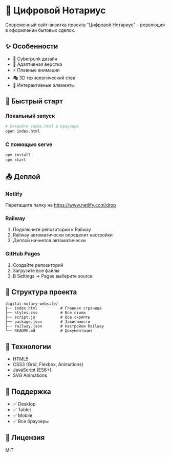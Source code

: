# 🔐 Цифровой Нотариус

Современный сайт-визитка проекта "Цифровой Нотариус" - революция в оформлении бытовых сделок.

## ✨ Особенности

- 🎨 Cyberpunk дизайн
- 📱 Адаптивная верстка
- ⚡ Плавные анимации
- 🎭 3D технологический стек
- 💫 Интерактивные элементы

## 🚀 Быстрый старт

### Локальный запуск

```bash
# Откройте index.html в браузере
open index.html
```

### С помощью serve

```bash
npm install
npm start
```

## 📤 Деплой

### Netlify
Перетащите папку на https://www.netlify.com/drop

### Railway
1. Подключите репозиторий к Railway
2. Railway автоматически определит настройки
3. Деплой начнется автоматически

### GitHub Pages
1. Создайте репозиторий
2. Загрузите все файлы
3. В Settings → Pages выберите source

## 📂 Структура проекта

```
digital-notary-website/
├── index.html          # Главная страница
├── styles.css          # Все стили
├── script.js           # Все скрипты
├── package.json        # Зависимости
├── railway.json        # Настройки Railway
└── README.md           # Документация
```

## 🎯 Технологии

- HTML5
- CSS3 (Grid, Flexbox, Animations)
- JavaScript (ES6+)
- SVG Animations

## 📱 Поддержка

- ✅ Desktop
- ✅ Tablet
- ✅ Mobile
- ✅ Все браузеры

## 📄 Лицензия

MIT


